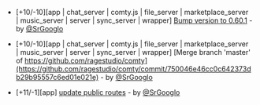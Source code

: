 * [+10/-10][app | chat_server | comty.js | file_server | marketplace_server | music_server | server | sync_server | wrapper] [Bump version to 0.60.1](https://github.com/ragestudio/comty/commit/e22a50d9a3a096865f89a04afdc25393996d7220) - by [@SrGooglo](https://github.com/srgooglo)

* [+10/-10][app | chat_server | comty.js | file_server | marketplace_server | music_server | server | sync_server | wrapper] [Merge branch 'master' of https://github.com/ragestudio/comty](https://github.com/ragestudio/comty/commit/750046e46cc0c642373db29b95557c6ed01e021e) - by [@SrGooglo](https://github.com/srgooglo)

* [+11/-1][app] [update public routes](https://github.com/ragestudio/comty/commit/cae36914f352c76c6766a1a1e1118f2b93a57880) - by [@SrGooglo](https://github.com/srgooglo)